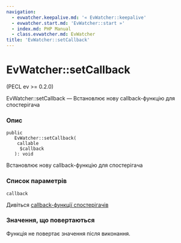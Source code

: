 ```yaml
---
navigation:
  - evwatcher.keepalive.md: '« EvWatcher::keepalive'
  - evwatcher.start.md: 'EvWatcher::start »'
  - index.md: PHP Manual
  - class.evwatcher.md: EvWatcher
title: 'EvWatcher::setCallback'
---
```

# EvWatcher::setCallback

(PECL ev >= 0.2.0)

EvWatcher::setCallback — Встановлює нову callback-функцію для спостерігача

### Опис

```methodsynopsis
public
   EvWatcher::setCallback(
    callable
     $callback
   ): void
```

Встановлює нову callback-функцію для спостерігача

### Список параметрів

`callback`

Дивіться [callback-функції спостерігачів](ev.watcher-callbacks.html)

### Значення, що повертаються

Функція не повертає значення після виконання.
